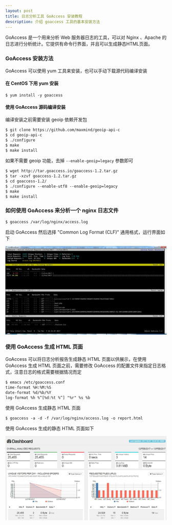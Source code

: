 ```yaml
---
layout: post
title: 日志分析工具 GoAccess 安装教程
description: 介绍 goaccess 工具的基本安装方法
---
```


GoAccess 是一个用来分析 Web 服务器日志的工具，可以对 Nginx 、Apache 的日志进行分析统计。它提供有命令行界面，并且可以生成静态HTML页面。

### GoAccess 安装方法

 GoAccess 可以使用 yum 工具来安装，也可以手动下载源代码编译安装

#### 在 CentOS 下用 yum 安装

    $ yum install -y goaccess

#### 使用 GoAccess 源码编译安装

编译安装之前需要安装 geoip 依赖开发包

    $ git clone https://github.com/maxmind/geoip-api-c
    $ cd geoip-api-c
    $ ./configure
    $ make
    $ make install

如果不需要 geoip 功能，去掉 `--enable-geoip=legacy` 参数即可

    $ wget http://tar.goaccess.io/goaccess-1.2.tar.gz
    $ tar -xzvf goaccess-1.2.tar.gz
    $ cd goaccess-1.2/
    $ ./configure --enable-utf8 --enable-geoip=legacy
    $ make
    $ make install

### 如何使用 GoAccess 来分析一个 nginx 日志文件

    $ goaccess /var/log/nginx/access.log

启动 GoAccess 然后选择 "Common Log Format (CLF)" 通用格式，运行界面如下

![cli](/assets/img/cli.jpg)

### 使用 GoAccess 生成 HTML 页面

GoAccess 可以将日志分析报告生成静态 HTML 页面以供展示，在使用 GoAccess 生成 HTML 页面之前，需要修改 GoAccess 的配置文件来指定日志格式，注意日志的格式需要根据情况而定

    $ emacs /etc/goaccess.conf
    time-format %H:%M:%S
    date-format %d/%b/%Y
    log-format %h %^[%d:%t %^] "%r" %s %b

使用 GoAccess 生成静态 HTML 页面

    $ goaccess -a -d -f /var/log/nginx/access.log -o report.html

使用 GoAccess 生成的静态 HTML 页面如下

![web](/assets/img/web.jpg)

